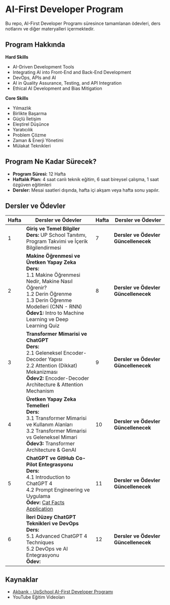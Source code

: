 # AI-First Developer Program 

Bu repo, AI-First Developer Programı süresince tamamlanan ödevleri, ders notlarını ve diğer materyalleri içermektedir.

## Program Hakkında

**Hard Skills**

- AI-Driven Development Tools
- Integrating AI into Front-End and Back-End Development
- DevOps, APIs and AI
- AI in Quality Assurance, Testing, and API Integration
- Ethical AI Development and Bias Mitigation

**Core Skills**

- Yılmazlık
- Birlikte Başarma
- Güçlü İletişim
- Eleştirel Düşünce
- Yaratıcılık 
- Problem Çözme
- Zaman & Enerji Yönetimi
- Mülakat Teknikleri

## Program Ne Kadar Sürecek?​

- **Program Süresi:** 12 Hafta
- **Haftalık Plan:** 4 saat canlı teknik eğitim, 6 saat bireysel çalışma, 1 saat özgüven eğitimleri
- **Dersler:** Mesai saatleri dışında, hafta içi akşam veya hafta sonu yapılır.

## Dersler ve Ödevler

| Hafta | Dersler ve Ödevler | Hafta | Dersler ve Ödevler |
|-------|--------------------|-------|--------------------|
| 1     | **Giriş ve Temel Bilgiler**<br>**Ders:** UP School Tanıtımı, Program Takvimi ve İçerik Bilgilendirmesi | 7     | **Dersler ve Ödevler Güncellenecek** |
| 2     | **Makine Öğrenmesi ve Üretken Yapay Zeka**<br>**Ders:**<br>1.1 Makine Öğrenmesi Nedir, Makine Nasıl Öğrenir?<br>1.2 Derin Öğrenme<br>1.3 Derin Öğrenme Modelleri (CNN - RNN)<br>**Ödev1:** Intro to Machine Learning ve Deep Learning Quiz | 8     | **Dersler ve Ödevler Güncellenecek** |
| 3     | **Transformer Mimarisi ve ChatGPT**<br>**Ders:**<br>2.1 Geleneksel Encoder-Decoder Yapısı<br>2.2 Attention (Dikkat) Mekanizması<br>**Ödev2:** Encoder-Decoder Architecture & Attention Mechanism | 9     | **Dersler ve Ödevler Güncellenecek** |
| 4     | **Üretken Yapay Zeka Temelleri**<br>**Ders:**<br>3.1 Transformer Mimarisi ve Kullanım Alanları<br>3.2 Transformer Mimarisi vs Geleneksel Mimari<br>**Ödev3:** Transformer Architecture & GenAI | 10    | **Dersler ve Ödevler Güncellenecek** |
| 5     | **ChatGPT ve GitHub Co-Pilot Entegrasyonu**<br>**Ders:**<br>4.1 Introduction to ChatGPT 4<br>4.2 Prompt Engineering ve Uygulama<br>**Ödev:** [Cat Facts Application](https://github.com/kgeckin/UP-School-AI-First-Developer/tree/538d117dba05f9f61b95503cc7794bd38d33a5fb/catfactsApplication) | 11    | **Dersler ve Ödevler Güncellenecek** |
| 6     | **İleri Düzey ChatGPT Teknikleri ve DevOps**<br>**Ders:**<br>5.1 Advanced ChatGPT 4 Techniques<br>5.2 DevOps ve AI Entegrasyonu<br>**Ödev:** | 12    | **Dersler ve Ödevler Güncellenecek** |




## Kaynaklar

- [Akbank - UpSchool AI-First Developer Programı](https://www.upschool.io/ai-first-developer)
- YouTube Eğitim Videoları

